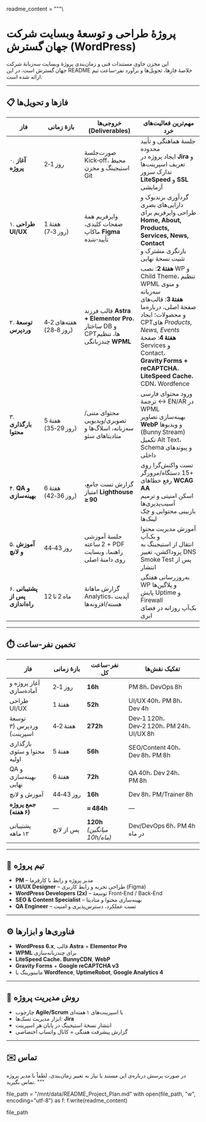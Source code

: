 readme_content = """\
# پروژهٔ طراحی و توسعهٔ وبسایت شرکت **جهان گسترش** (WordPress)

این مخزن حاوی مستندات فنی و زمان‌بندی پروژهٔ وبسایت سه‌زبانهٔ شرکت جهان گسترش است. در این README خلاصهٔ فازها، تحویل‌ها و برآورد نفر‑ساعت تیم ارائه شده است.

---

## 📋 فازها و تحویل‌ها

| فاز | بازهٔ زمانی | خروجی‌ها (Deliverables) | مهم‌ترین فعالیت‌های خرد |
| --- | --- | --- | --- |
| ۰. **آغاز پروژه** | روز 1‑2 | صورت‌جلسهٔ Kick‑off، محیط استیجینگ و مخزن Git | جلسهٔ هماهنگی و تأیید محدوده<br>ایجاد پروژه در **Jira** و تعریف اسپرینت‌ها<br>تدارک سرور **LiteSpeed** و **SSL** آزمایشی |
| ۱. **طراحی UI/UX** | هفتهٔ 1 (روز 3‑7) | وایرفریم همهٔ صفحات کلیدی، ماکاپ **Figma** تأیید‑شده | گردآوری برندبوک و دارایی‌های بصری<br>طراحی وایرفریم برای **Home, About, Products, Services, News, Contact**<br>بازنگری مشترک و تثبیت نسخهٔ نهایی |
| ۲. **توسعهٔ وردپرس** | هفته‌های 2‑4 (روز 8‑28) | قالب فرزند **Astra + Elementor Pro**، ساختار DB و CPTها، تنظیم چندزبانگی **WPML** | **هفتهٔ 2**: نصب WP و Child Theme، تنظیم WPML و منوی سه‌زبانه<br>**هفتهٔ 3**: قالب‌های صفحهٔ اصلی، درباره‌ما و محصولات؛ ایجاد CPTهای *Products, News, Events*<br>**هفتهٔ 4**: صفحهٔ Services و Contact، **Gravity Forms + reCAPTCHA**، **LiteSpeed Cache**، CDN، Wordfence |
| ۳. **بارگذاری محتوا** | هفتهٔ 5 (روز 29‑35) | محتوای متنی/تصویری/ویدیویی سه‌زبانه، اسلاگ‌ها و متادیتاهای سئو | ورود محتوای فارسی ↔ ترجمهٔ EN/AR در WPML<br>بهینه‌سازی تصاویر **WebP** و ویدیوها (Bunny Stream)<br>تکمیل Alt Text، Schema و پیوندهای داخلی |
| ۴. **QA و بهینه‌سازی** | هفتهٔ 6 (روز 36‑42) | گزارش تست جامع، امتیاز **Lighthouse ≥ 90** | تست واکنش‌گرا روی +15 دستگاه/مرورگر<br>رفع خطاهای **WCAG AA**<br>اسکن امنیتی و ترمیم آسیب‌پذیری‌ها<br>بازبینی محتوایی و چک لینک‌ها |
| ۵. **آموزش و لانچ** | روز 43‑44 | جلسهٔ آموزشی 2 ساعته + PDF راهنما، وبسایت روی دامنهٔ اصلی | آموزش مدیریت محتوا و بک‌آپ<br>انتقال از استیجینگ به پروداکشن، تغییر DNS<br>Smoke Test پس از انتشار |
| ۶. **پشتیبانی پس از راه‌اندازی** | ماه 2 تا 12 | گزارش ماهانهٔ Analytics، آپدیت هسته/افزونه‌ها | به‌روزرسانی هفتگی WP و پلاگین‌ها<br>پایش Uptime و Firewall<br>بک‌آپ روزانه در فضای ابری |

---

## ⏱️ تخمین نفر‑ساعت

| فاز | بازهٔ زمانی | نفر‑ساعت کل | تفکیک نقش‌ها |
| --- | --- | --- | --- |
| آغاز پروژه و آماده‌سازی | روز 1‑2 | **16h** | PM 8h، DevOps 8h |
| طراحی UI/UX | هفتهٔ 1 | **52h** | UI/UX 40h، PM 8h، Dev 4h |
| توسعهٔ وردپرس (۳ اسپرینت) | هفتهٔ 2‑4 | **272h** | Dev‑1 120h، Dev‑2 120h، PM 24h، UI/UX 8h |
| بارگذاری محتوا و سئوی اولیه | هفتهٔ 5 | **56h** | SEO/Content 40h، Dev 8h، PM 8h |
| QA و بهینه‌سازی نهایی | هفتهٔ 6 | **72h** | QA 40h، Dev 24h، PM 8h |
| آموزش و لانچ | روز 43‑44 | **16h** | Dev 8h، PM/Trainer 8h |
| **جمع پروژه (۶ هفته)** | — | **≈ 484h** | — |
| پشتیبانی ۱۲ ماهه | پس از لانچ | **120h** *(میانگین 10h/ماه)* | Dev/DevOps 6h، PM 4h در ماه |

---

## 👥 تیم پروژه

- **PM** – مدیر پروژه و رابط با کارفرما  
- **UI/UX Designer** – طراحی تجربه و رابط کاربری (Figma)  
- **WordPress Developers (2x)** – توسعهٔ Front‑End / Back‑End  
- **SEO & Content Specialist** – بهینه‌سازی محتوا و متادیتا  
- **QA Engineer** – تست عملکرد، دسترس‌پذیری و امنیت  

---

## ⚙️ فناوری‌ها و ابزارها

- **WordPress 6.x**, قالب **Astra** + **Elementor Pro**  
- **WPML** برای چندزبانه‌سازی  
- **LiteSpeed Cache**، **BunnyCDN**, **WebP**  
- **Gravity Forms** + **Google reCAPTCHA v3**  
- مانیتورینگ با **Wordfence**, **UptimeRobot**, **Google Analytics 4**  

---

## 📆 روش مدیریت پروژه

- چارچوب **Agile/Scrum** با اسپرینت‌های ۱ هفته‌ای  
- ابزار مدیریت تسک‌ها: **Jira**  
- انتشار نسخهٔ استیجینگ در پایان هر اسپرینت  
- گزارش پیشرفت هفتگی + کانال واتساپ اختصاصی  

---

## ✉️ تماس

در صورت پرسش درباره‌ی این مستند یا نیاز به تغییر زمان‌بندی، لطفاً با مدیر پروژه تماس بگیرید.
"""

file_path = "/mnt/data/README_Project_Plan.md"
with open(file_path, "w", encoding="utf-8") as f:
    f.write(readme_content)

file_path
